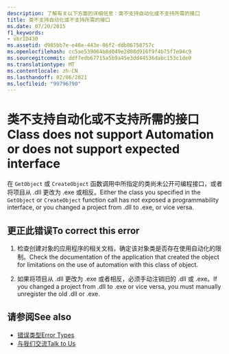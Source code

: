 ```yaml
---
description: 了解有关以下方面的详细信息：类不支持自动化或不支持所需的接口
title: 类不支持自动化或不支持所需的接口
ms.date: 07/20/2015
f1_keywords:
- vbrID430
ms.assetid: d985bb7e-e48e-443e-86f2-ddb86758757c
ms.openlocfilehash: cc5ae539064b8d049e2808d916f9f4b75f7e94c9
ms.sourcegitcommit: ddf7edb67715a5b9a45e3dd44536dabc153c1de0
ms.translationtype: MT
ms.contentlocale: zh-CN
ms.lasthandoff: 02/06/2021
ms.locfileid: "99796790"
---
```

# <a name="class-does-not-support-automation-or-does-not-support-expected-interface"></a><span data-ttu-id="27c24-103">类不支持自动化或不支持所需的接口</span><span class="sxs-lookup"><span data-stu-id="27c24-103">Class does not support Automation or does not support expected interface</span></span>

<span data-ttu-id="27c24-104">在 `GetObject` 或 `CreateObject` 函数调用中所指定的类尚未公开可编程接口，或者将项目从 .dll 更改为 .exe 或相反。</span><span class="sxs-lookup"><span data-stu-id="27c24-104">Either the class you specified in the `GetObject` or `CreateObject` function call has not exposed a programmability interface, or you changed a project from .dll to .exe, or vice versa.</span></span>  
  
## <a name="to-correct-this-error"></a><span data-ttu-id="27c24-105">更正此错误</span><span class="sxs-lookup"><span data-stu-id="27c24-105">To correct this error</span></span>  
  
1. <span data-ttu-id="27c24-106">检查创建对象的应用程序的相关文档，确定该对象类是否存在使用自动化的限制。</span><span class="sxs-lookup"><span data-stu-id="27c24-106">Check the documentation of the application that created the object for limitations on the use of automation with this class of object.</span></span>  
  
2. <span data-ttu-id="27c24-107">如果将项目从 .dll 更改为 .exe 或者相反，必须手动注销旧的 .dll 或 .exe。</span><span class="sxs-lookup"><span data-stu-id="27c24-107">If you changed a project from .dll to .exe or vice versa, you must manually unregister the old .dll or .exe.</span></span>  
  
## <a name="see-also"></a><span data-ttu-id="27c24-108">请参阅</span><span class="sxs-lookup"><span data-stu-id="27c24-108">See also</span></span>

- [<span data-ttu-id="27c24-109">错误类型</span><span class="sxs-lookup"><span data-stu-id="27c24-109">Error Types</span></span>](../../programming-guide/language-features/error-types.md)
- [<span data-ttu-id="27c24-110">与我们交流</span><span class="sxs-lookup"><span data-stu-id="27c24-110">Talk to Us</span></span>](/visualstudio/ide/feedback-options)
